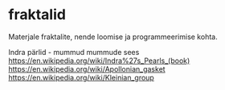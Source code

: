# fraktalid

Materjale fraktalite, nende loomise ja programmeerimise kohta.

Indra pärlid - mummud mummude sees
https://en.wikipedia.org/wiki/Indra%27s_Pearls_(book) 
https://en.wikipedia.org/wiki/Apollonian_gasket 
https://en.wikipedia.org/wiki/Kleinian_group 

